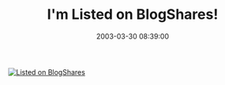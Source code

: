 ﻿---
layout: post
title: "I'm Listed on BlogShares!"
comments: false
date: 2003-03-30 08:39:00
categories:
 - Technology
subtext-id: 3884ac0a-4fd1-49fd-90b8-3af106c135bf
alias: /blog/Im-Listed-on-BlogShares!.aspx
---


[![Listed on BlogShares](http://www.blogshares.com/images/blogshares.jpg)](http://www.blogshares.com/blogs.php?blog=http%3A%2F%2Fwww.peterprovost.org%2F&user=881)
